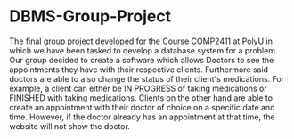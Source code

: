 # DBMS-Group-Project

The final group project developed for the Course COMP2411 at PolyU in which we have been tasked to develop a database system for a problem.
Our group decided to create a software which allows Doctors to see the appointments they have with their respective clients. Furthermore said
doctors are able to also change the status of their client's medications. For example, a client can either be IN PROGRESS of taking medications
or FINISHED with taking medications. Clients on the other hand are able to create an appointment with their doctor of choice on a specific date
and time. However, if the doctor already has an appointment at that time, the website will not show the doctor.

